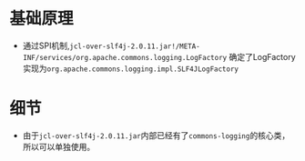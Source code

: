 # 基础原理

- 通过SPI机制,`jcl-over-slf4j-2.0.11.jar!/META-INF/services/org.apache.commons.logging.LogFactory`
确定了LogFactory实现为`org.apache.commons.logging.impl.SLF4JLogFactory` 

# 细节
- 由于`jcl-over-slf4j-2.0.11.jar`内部已经有了`commons-logging`的核心类，所以可以单独使用。